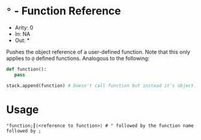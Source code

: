 # `°` - Function Reference

- Arity: 0
- In: NA
- Out: *

Pushes the object reference of a user-defined function. Note that this only applies to `@` defined functions. Analogous to the following:

```py
def function():
   pass

stack.append(function) # Doesn't call function but instead it's object.
```

# Usage
```
°function;║⟨<reference to function>⟩ # ° followed by the function name followed by ;
```
